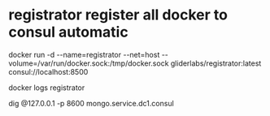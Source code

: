 # registrator register all docker to consul automatic 

 docker run -d     --name=registrator     --net=host     --volume=/var/run/docker.sock:/tmp/docker.sock     gliderlabs/registrator:latest       consul://localhost:8500
 
 
 docker logs registrator
 
 dig @127.0.0.1 -p 8600 mongo.service.dc1.consul
